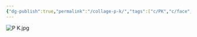 ```yaml
---
{"dg-publish":true,"permalink":"/collage-p-k/","tags":["c/PK","c/face","c/woman","c/abstract","c/plant","c/circle","c/uncollage","c/red","c/green","c/yellow"],"created":"2024-06-28T12:56:46.000-04:00","updated":"2024-04-15T12:04:37.000-04:00"}
---
```



![P K.jpg](/img/user/MEDIA/P%20K.jpg)